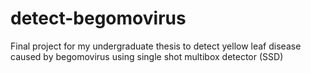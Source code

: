 # detect-begomovirus
Final project for my undergraduate thesis to detect yellow leaf disease caused by begomovirus using single shot multibox detector (SSD)
